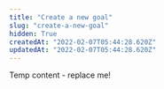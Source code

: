 ```yaml
---
title: "Create a new goal"
slug: "create-a-new-goal"
hidden: True
createdAt: "2022-02-07T05:44:28.620Z"
updatedAt: "2022-02-07T05:44:28.620Z"
---
```


Temp content - replace me!
